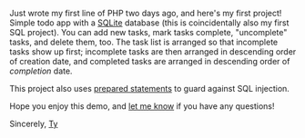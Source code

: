 Just wrote my first line of PHP two days ago, and here's my first project! Simple todo app with a [SQLite](https://www.sqlite.org/index.html) database (this is coincidentally also my first SQL project). You can add new tasks, mark tasks complete, "uncomplete" tasks, and delete them, too. The task list is arranged so that incomplete tasks show up first; incomplete tasks are then arranged in descending order of creation date, and completed tasks are arranged in descending order of _completion_ date.

This project also uses [prepared statements](https://en.wikipedia.org/wiki/Prepared_statement) to guard against SQL injection.

Hope you enjoy this demo, and [let me know](https://tymick.me/connect) if you have any questions!

Sincerely,
[Ty](http://tymick.me)

